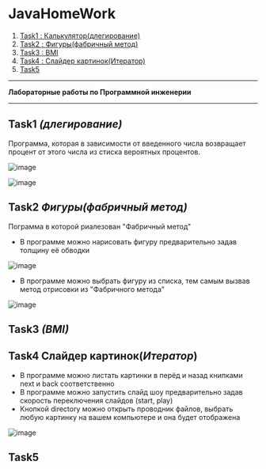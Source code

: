 # JavaHomeWork

1. [Task1 : Калькулятор(длегирование)](#Task1)
2. [Task2 : Фигуры(фабричный метод)](#Task2)
3. [Task3 : BMI](#Task3)
4. [Task4 : Слайдер картинок(Итератор)](#Task4)
5. [Task5](#Task5)

<hr>
<b>Лабораторные работы по Программной инженерии</b>
<hr>

<a name="Task1"></a>
## Task1 <i>(длегирование)</i>

Программа, которая в зависимости от введенного числа возвращает процент от этого числа из стиска вероятных процентов.

![image](https://user-images.githubusercontent.com/96237923/202466975-f6378a85-2d4e-4aec-b2e1-d674b046260a.png)

![image](https://user-images.githubusercontent.com/96237923/202467081-1193f3be-d364-438f-ad23-d9f4c8d42893.png)


<a name="Task2"></a>
## Task2 <i>Фигуры(фабричный метод)</i>

Пограмма в которой риалезован "Фабричный метод" 
 * В программе можно нарисовать фигуру предварительно задав толщину её обводки 
 
 ![image](https://user-images.githubusercontent.com/96237923/202469022-69c079ff-f0c2-48cd-8ec9-2b54e0a52210.png)
 
 
 * В программе можно выбрать фигуру из списка, тем самым вызвав метод отрисовки из "Фабричного метода"  
 
 ![image](https://user-images.githubusercontent.com/96237923/202485988-ef6abf7e-0ee7-472d-97bf-e8058e43bf9e.png)
 


<a name="Task3"></a>
## Task3 <i>(BMI)</i>

<a name="Task4"></a>
## Task4 Слайдер картинок(<i>Итератор</i>)

* В программе можно листать картинки в перёд и назад книпками next и back соответственно
* В программе можно запустить слайд шоу предварительно задав скорость переключения слайдов (start, play)
* Кнопкой directory можно открыть проводник файлов, выбрать любую картинку на вашем компьютере и она будет отображена

![image](https://user-images.githubusercontent.com/96237923/202486688-19d5e5ab-c4eb-4bee-b6ed-bfa6932b6b4a.png)



<a name="Task5"></a>
## Task5
